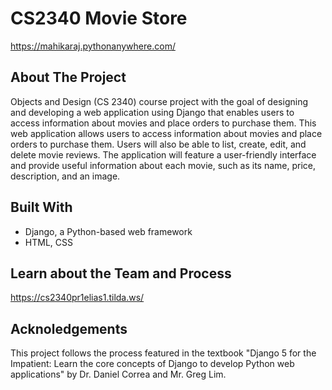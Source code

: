 # CS2340 Movie Store
https://mahikaraj.pythonanywhere.com/ 

## About The Project
Objects and Design (CS 2340) course project with the goal of designing and developing a web application using Django that enables users to access information about movies and place orders to purchase them. This web application allows users to access information about movies and place orders to purchase them. Users will also be able to list, create, edit, and delete movie reviews. The application will feature a user-friendly interface and provide useful information about each movie, such as its name, price, description, and an image.

## Built With
- Django, a Python-based web framework
- HTML, CSS

## Learn about the Team and Process
https://cs2340pr1elias1.tilda.ws/

## Acknoledgements
This project follows the process featured in the textbook "Django 5 for the Impatient: Learn the core concepts of Django to develop Python web applications" by Dr. Daniel Correa and Mr. Greg Lim.
